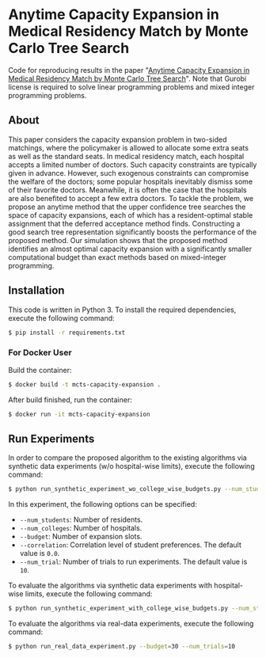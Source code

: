 # Anytime Capacity Expansion in Medical Residency Match by Monte Carlo Tree Search
Code for reproducing results in the paper "[Anytime Capacity Expansion in Medical Residency Match by Monte Carlo Tree Search](https://arxiv.org/abs/2202.06570)".
Note that Gurobi license is required to solve linear programming problems and mixed integer programming problems.

## About
This paper considers the capacity expansion problem in two-sided matchings, where the policymaker is allowed to allocate some extra seats as well as the standard seats.
In medical residency match, each hospital accepts a limited number of doctors.
Such capacity constraints are typically given in advance.
However, such exogenous constraints can compromise the welfare of the doctors; some popular hospitals inevitably dismiss some of their favorite doctors.
Meanwhile, it is often the case that the hospitals are also benefited to accept a few extra doctors.
To tackle the problem, we propose an anytime method that the upper confidence tree searches the space of capacity expansions, each of which has a resident-optimal stable assignment that the deferred acceptance method finds.
Constructing a good search tree representation significantly boosts the performance of the proposed method.
Our simulation shows that the proposed method identifies an almost optimal capacity expansion with a significantly smaller computational budget than exact methods based on mixed-integer programming.

## Installation
This code is written in Python 3.
To install the required dependencies, execute the following command:
```bash
$ pip install -r requirements.txt
```

### For Docker User
Build the container:
```bash
$ docker build -t mcts-capacity-expansion .
```
After build finished, run the container:
```bash
$ docker run -it mcts-capacity-expansion
```

## Run Experiments
In order to compare the proposed algorithm to the existing algorithms via synthetic data experiments (w/o hospital-wise limits), execute the following command:
```bash
$ python run_synthetic_experiment_wo_college_wise_budgets.py --num_students=1000 --num_colleges=15 --budget=30 --correlation=0.4 --num_trials=10
```
In this experiment, the following options can be specified:
* `--num_students`: Number of residents.
* `--num_colleges`: Number of hospitals.
* `--budget`: Number of expansion slots.
* `--correlation`: Correlation level of student preferences. The default value is `0.0`.
* `--num_trial`: Number of trials to run experiments. The default value is `10`.

To evaluate the algorithms via synthetic data experiments with hospital-wise limits, execute the following command:
```bash
$ python run_synthetic_experiment_with_college_wise_budgets.py --num_students=1000 --num_colleges=15 --budget=30 --correlation=0.4 --num_trials=10
``` 

To evaluate the algorithms via real-data experiments, execute the following command:
```bash
$ python run_real_data_experiment.py --budget=30 --num_trials=10
``` 
